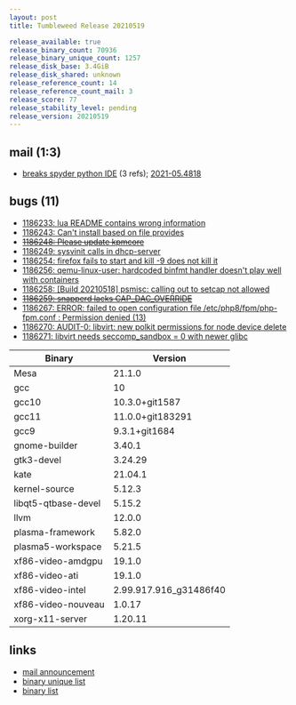```yaml
---
layout: post
title: Tumbleweed Release 20210519

release_available: true
release_binary_count: 70936
release_binary_unique_count: 1257
release_disk_base: 3.4GiB
release_disk_shared: unknown
release_reference_count: 14
release_reference_count_mail: 3
release_score: 77
release_stability_level: pending
release_version: 20210519
---
```


## mail (1:3)

- [breaks spyder python IDE](https://github.com/boombatower/tumbleweed-review/issues/10) (3 refs); [2021-05.4818](https://github.com/boombatower/tumbleweed-review/issues/10)

## bugs (11)

<!--more-->

- [1186233: lua README contains wrong information](https://bugzilla.opensuse.org/show_bug.cgi?id=1186233)
- [1186243: Can't install based on file provides](https://bugzilla.opensuse.org/show_bug.cgi?id=1186243)
- ~~[1186248: Please update kpmcore](https://bugzilla.opensuse.org/show_bug.cgi?id=1186248)~~
- [1186249: sysvinit calls in dhcp-server](https://bugzilla.opensuse.org/show_bug.cgi?id=1186249)
- [1186254: firefox fails to start and kill -9 does not kill it](https://bugzilla.opensuse.org/show_bug.cgi?id=1186254)
- [1186256: qemu-linux-user: hardcoded binfmt handler doesn't play well with containers](https://bugzilla.opensuse.org/show_bug.cgi?id=1186256)
- [1186258: \[Build 20210518\] psmisc: calling out to setcap not allowed](https://bugzilla.opensuse.org/show_bug.cgi?id=1186258)
- ~~[1186259: snapperd lacks CAP_DAC_OVERRIDE](https://bugzilla.opensuse.org/show_bug.cgi?id=1186259)~~
- [1186267: ERROR: failed to open configuration file /etc/php8/fpm/php-fpm.conf : Permission denied (13)](https://bugzilla.opensuse.org/show_bug.cgi?id=1186267)
- [1186270: AUDIT-0: libvirt: new polkit permissions for node device delete](https://bugzilla.opensuse.org/show_bug.cgi?id=1186270)
- [1186271: libvirt needs seccomp_sandbox = 0 with newer glibc](https://bugzilla.opensuse.org/show_bug.cgi?id=1186271)

Binary | Version
--- | ---
Mesa | 21.1.0
gcc | 10
gcc10 | 10.3.0+git1587
gcc11 | 11.0.0+git183291
gcc9 | 9.3.1+git1684
gnome-builder | 3.40.1
gtk3-devel | 3.24.29
kate | 21.04.1
kernel-source | 5.12.3
libqt5-qtbase-devel | 5.15.2
llvm | 12.0.0
plasma-framework | 5.82.0
plasma5-workspace | 5.21.5
xf86-video-amdgpu | 19.1.0
xf86-video-ati | 19.1.0
xf86-video-intel | 2.99.917.916_g31486f40
xf86-video-nouveau | 1.0.17
xorg-x11-server | 1.20.11

## links

- [mail announcement](https://github.com/boombatower/tumbleweed-review/issues/10)
- [binary unique list](http://download.opensuse.org/history/20210519/rpm.unique.list)
- [binary list](http://download.opensuse.org/history/20210519/rpm.list)

